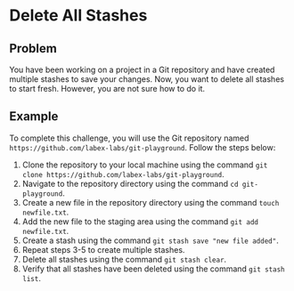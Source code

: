 # Delete All Stashes

## Problem

You have been working on a project in a Git repository and have created multiple stashes to save your changes. Now, you want to delete all stashes to start fresh. However, you are not sure how to do it.

## Example

To complete this challenge, you will use the Git repository named `https://github.com/labex-labs/git-playground`. Follow the steps below:

1. Clone the repository to your local machine using the command `git clone https://github.com/labex-labs/git-playground`.
2. Navigate to the repository directory using the command `cd git-playground`.
3. Create a new file in the repository directory using the command `touch newfile.txt`.
4. Add the new file to the staging area using the command `git add newfile.txt`.
5. Create a stash using the command `git stash save "new file added"`.
6. Repeat steps 3-5 to create multiple stashes.
7. Delete all stashes using the command `git stash clear`.
8. Verify that all stashes have been deleted using the command `git stash list`.
